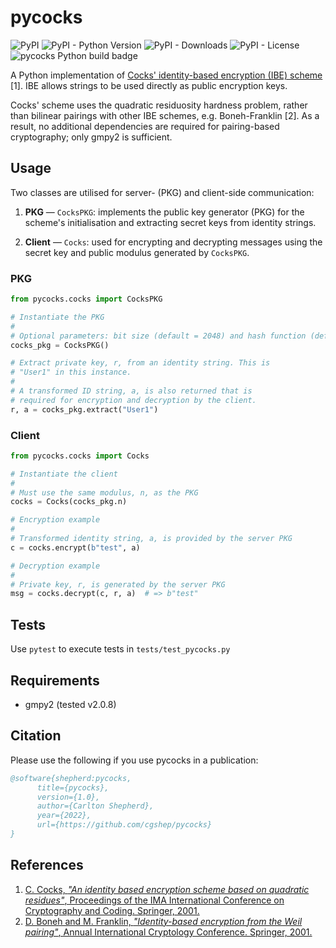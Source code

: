 # pycocks

<p>
   <img alt="PyPI" src="https://img.shields.io/pypi/v/pycocks">
   <img alt="PyPI - Python Version" src="https://img.shields.io/pypi/pyversions/pycocks">
   <img alt="PyPI - Downloads" src="https://img.shields.io/pypi/dm/pycocks">
   <img alt="PyPI - License" src="https://img.shields.io/pypi/l/pycocks?label=license">
   <img alt="pycocks Python build badge" src="https://github.com/cgshep/pycocks/actions/workflows/python-package.yml/badge.svg">
</p>

A Python implementation of [Cocks' identity-based encryption (IBE) scheme](https://en.wikipedia.org/wiki/Cocks_IBE_scheme) [1]. IBE allows strings to be used directly as public encryption keys.

Cocks' scheme uses the quadratic residuosity hardness problem, rather than bilinear pairings with other IBE schemes, e.g. Boneh-Franklin [2]. As a result, no additional dependencies are required for pairing-based cryptography; only gmpy2 is sufficient.

## Usage

Two classes are utilised for server- (PKG) and client-side communication:

1. **PKG** &mdash;  ```CocksPKG```: implements the public key generator (PKG) for the scheme's initialisation and extracting secret keys from identity strings.

2. **Client** &mdash; ```Cocks```: used for encrypting and decrypting messages using the secret key and public modulus generated by ```CocksPKG```.

### PKG
```python
from pycocks.cocks import CocksPKG

# Instantiate the PKG
#
# Optional parameters: bit size (default = 2048) and hash function (default = SHA512)
cocks_pkg = CocksPKG()   

# Extract private key, r, from an identity string. This is
# "User1" in this instance.
#
# A transformed ID string, a, is also returned that is
# required for encryption and decryption by the client.
r, a = cocks_pkg.extract("User1")
```

### Client
```python
from pycocks.cocks import Cocks

# Instantiate the client
#
# Must use the same modulus, n, as the PKG
cocks = Cocks(cocks_pkg.n)  

# Encryption example
#
# Transformed identity string, a, is provided by the server PKG
c = cocks.encrypt(b"test", a)

# Decryption example
#
# Private key, r, is generated by the server PKG
msg = cocks.decrypt(c, r, a)  # => b"test"
```

## Tests

Use ```pytest``` to execute tests in ```tests/test_pycocks.py```

## Requirements

- gmpy2 (tested v2.0.8)

## Citation

Please use the following if you use pycocks in a publication:

```bibtex
@software{shepherd:pycocks,
      title={pycocks},
      version={1.0},
      author={Carlton Shepherd},
      year={2022},
      url={https://github.com/cgshep/pycocks}
}
```

## References

1. [C. Cocks, *"An identity based encryption scheme based on quadratic residues"*, Proceedings of the IMA International Conference on Cryptography and Coding. Springer, 2001.](https://link.springer.com/chapter/10.1007/3-540-45325-3_32)
2. [D. Boneh and M. Franklin, *"Identity-based encryption from the Weil pairing"*, Annual International Cryptology Conference. Springer, 2001.](https://search.proquest.com/docview/918831320?pq-origsite=gscholar)
